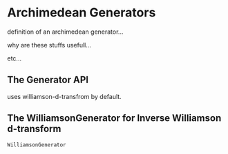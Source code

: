 
# Archimedean Generators

definition of an archimedean generator... 

why are these stuffs usefull... 

etc... 



## The Generator API


uses williamson-d-transfrom by default. 


## The WilliamsonGenerator for Inverse Williamson d-transform

```@docs
WilliamsonGenerator
```